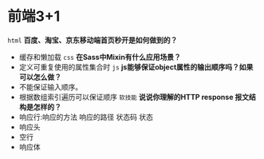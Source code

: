 # 前端3+1
`html` **百度、淘宝、京东移动端首页秒开是如何做到的？**
  - 缓存和懒加载
`css` **在Sass中Mixin有什么应用场景？**
  - 定义可重复使用的属性集合时 
`js` **js能够保证object属性的输出顺序吗？如果可以怎么做？**
  - 不能保证输入顺序。
  - 根据数组索引遍历可以保证顺序
`软技能` **说说你理解的HTTP response 报文结构是怎样的？**
  - 响应行:响应的方法 响应的路径 状态码 状态
  - 响应头
  - 空行
  - 响应体  